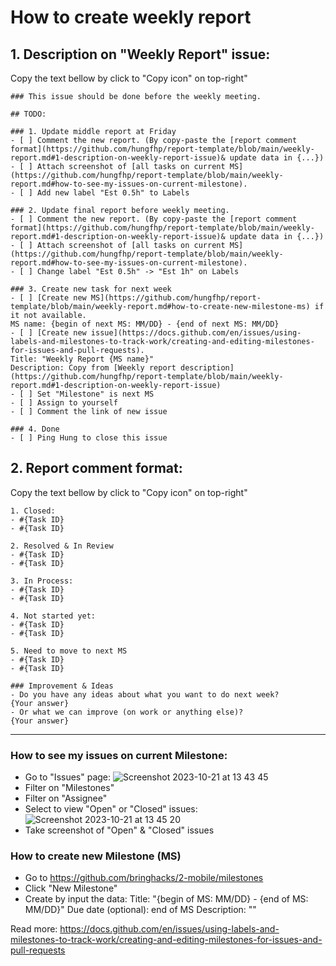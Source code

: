 # How to create weekly report

## 1. Description on "Weekly Report" issue: 
Copy the text bellow by click to "Copy icon" on top-right"
```
### This issue should be done before the weekly meeting.

## TODO: 

### 1. Update middle report at Friday
- [ ] Comment the new report. (By copy-paste the [report comment format](https://github.com/hungfhp/report-template/blob/main/weekly-report.md#1-description-on-weekly-report-issue)& update data in {...})
- [ ] Attach screenshot of [all tasks on current MS](https://github.com/hungfhp/report-template/blob/main/weekly-report.md#how-to-see-my-issues-on-current-milestone). 
- [ ] Add new label "Est 0.5h" to Labels

### 2. Update final report before weekly meeting.
- [ ] Comment the new report. (By copy-paste the [report comment format](https://github.com/hungfhp/report-template/blob/main/weekly-report.md#1-description-on-weekly-report-issue)& update data in {...})
- [ ] Attach screenshot of [all tasks on current MS](https://github.com/hungfhp/report-template/blob/main/weekly-report.md#how-to-see-my-issues-on-current-milestone). 
- [ ] Change label "Est 0.5h" -> "Est 1h" on Labels

### 3. Create new task for next week
- [ ] [Create new MS](https://github.com/hungfhp/report-template/blob/main/weekly-report.md#how-to-create-new-milestone-ms) if it not available.
MS name: {begin of next MS: MM/DD} - {end of next MS: MM/DD}
- [ ] [Create new issue](https://docs.github.com/en/issues/using-labels-and-milestones-to-track-work/creating-and-editing-milestones-for-issues-and-pull-requests).
Title: "Weekly Report {MS name}"
Description: Copy from [Weekly report description](https://github.com/hungfhp/report-template/blob/main/weekly-report.md#1-description-on-weekly-report-issue)
- [ ] Set "Milestone" is next MS
- [ ] Assign to yourself
- [ ] Comment the link of new issue

### 4. Done
- [ ] Ping Hung to close this issue
```

## 2. Report comment format: 
Copy the text bellow by click to "Copy icon" on top-right"

```
1. Closed:
- #{Task ID}
- #{Task ID}

2. Resolved & In Review
- #{Task ID}
- #{Task ID}

3. In Process:
- #{Task ID}
- #{Task ID}

4. Not started yet:
- #{Task ID}
- #{Task ID}

5. Need to move to next MS
- #{Task ID}
- #{Task ID}

### Improvement & Ideas
- Do you have any ideas about what you want to do next week? 
{Your answer}
- Or what we can improve (on work or anything else)?
{Your answer}
```

----------

### How to see my issues on current Milestone: 
- Go to "Issues" page:
![Screenshot 2023-10-21 at 13 43 45](https://github.com/hungfhp/report-template/assets/18446429/8f5584ab-3a7f-431d-a2c9-e7107035e79a)
- Filter on "Milestones"
- Filter on "Assignee"
- Select to view "Open" or "Closed" issues:
![Screenshot 2023-10-21 at 13 45 20](https://github.com/hungfhp/report-template/assets/18446429/02effbec-26d0-4fcf-aee0-522b30d649b5)
- Take screenshot of "Open" & "Closed" issues

### How to create new Milestone (MS)
- Go to https://github.com/bringhacks/2-mobile/milestones
- Click "New Milestone"
- Create by input the data: 
Title: "{begin of MS: MM/DD} - {end of MS: MM/DD}"
Due date (optional): end of MS
Description: ""

Read more: https://docs.github.com/en/issues/using-labels-and-milestones-to-track-work/creating-and-editing-milestones-for-issues-and-pull-requests


